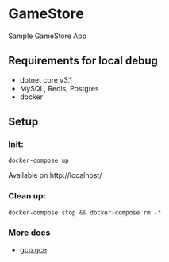 # GameStore
Sample GameStore App

## Requirements for local debug

- dotnet core v3.1
- MySQL, Redis, Postgres
- docker

## Setup

### Init:
```
docker-compose up
```
Available on http://localhost/

### Clean up:
```
docker-compose stop && docker-compose rm -f
```

### More docs
- [gcp gce](gcp-compute-engine/docs/README.md)
